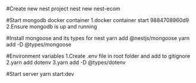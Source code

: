#Create new nest project
nest new nest-ecom

#Start mongodb docker container
1.docker container start 9884708960d9
2.Ensure mongodb is up and running

#Install mongoose and its types for nest
yarn add @nestjs/mongoose
yarn add -D @types/mongoose

#Environment variables
1.Create .env file in root folder and add to gitignore
2.yarn add dotenv
3.yarn add -D @types/dotenv

#Start server
yarn start:dev